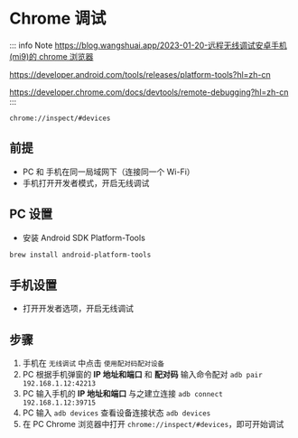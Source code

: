 # Chrome 调试

::: info Note
[https://blog.wangshuai.app/2023-01-20-远程无线调试安卓手机(mi9)的 chrome 浏览器](<https://blog.wangshuai.app/2023-01-20-%E8%BF%9C%E7%A8%8B%E6%97%A0%E7%BA%BF%E8%B0%83%E8%AF%95%E5%AE%89%E5%8D%93%E6%89%8B%E6%9C%BA(mi9)%E7%9A%84chrome%E6%B5%8F%E8%A7%88%E5%99%A8/>)

https://developer.android.com/tools/releases/platform-tools?hl=zh-cn

https://developer.chrome.com/docs/devtools/remote-debugging?hl=zh-cn
:::

`chrome://inspect/#devices`

## 前提

- PC 和 手机在同一局域网下（连接同一个 Wi-Fi）
- 手机打开开发者模式，开启无线调试

## PC 设置

- 安装 Android SDK Platform-Tools

```bash
brew install android-platform-tools
```

## 手机设置

- 打开开发者选项，开启无线调试

## 步骤

1. 手机在 `无线调试` 中点击 `使用配对码配对设备`
2. PC 根据手机弹窗的 **IP 地址和端口** 和 **配对码** 输入命令配对 `adb pair 192.168.1.12:42213`
3. PC 输入手机的 **IP 地址和端口** 与之建立连接 `adb connect 192.168.1.12:39715`
4. PC 输入 `adb devices` 查看设备连接状态 `adb devices`
5. 在 PC Chrome 浏览器中打开 `chrome://inspect/#devices`，即可开始调试
